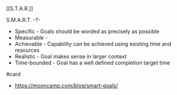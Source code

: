 [[S.T.A.R.]] 

S.M.A.R.T.
-?-
- Specific - Goals should be worded as precisely as possible
- Measurable - 
- Achievable - Capability can be achieved using existing time and resources
- Realistic - Goal makes sense in larger context
- Time-bounded - Goal has a well defined completion target time <!--SR:!2025-05-04,58,230-->

#card
- https://mooncamp.com/blog/smart-goals/